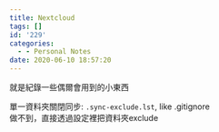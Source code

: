 ```yaml
---
title: Nextcloud
tags: []
id: '229'
categories:
  - - Personal Notes
date: 2020-06-10 18:57:20
---
```


就是紀錄一些偶爾會用到的小東西
<!-- more -->
單一資料夾關閉同步: `.sync-exclude.lst`, like .gitignore  
做不到，直接透過設定裡把資料夾exclude